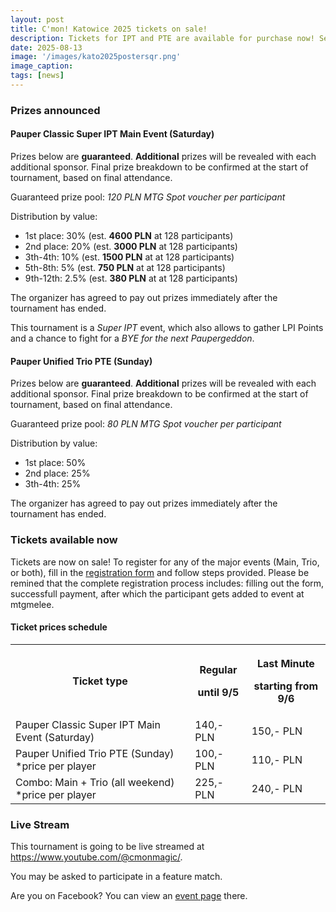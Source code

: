 ```yaml
---
layout: post
title: C'mon! Katowice 2025 tickets on sale!
description: Tickets for IPT and PTE are available for purchase now! Secure your seat and see you in Katowice!
date: 2025-08-13
image: '/images/kato2025postersqr.png'
image_caption:
tags: [news]
---
```


### Prizes announced

#### Pauper Classic Super IPT Main Event (Saturday)

Prizes below are **guaranteed**.
**Additional** prizes will be revealed with each additional sponsor. Final prize breakdown to be confirmed at the start of tournament, based on final attendance.

Guaranteed prize pool: *120 PLN MTG Spot voucher per participant*

Distribution by value:
- 1st place: 30% (est. **4600 PLN** at 128 participants)
- 2nd place: 20% (est. **3000 PLN** at 128 participants)
- 3th-4th: 10% (est. **1500 PLN** at at 128 participants)
- 5th-8th: 5% (est. **750 PLN** at at 128 participants)
- 9th-12th: 2.5% (est. **380 PLN** at at 128 participants)

The organizer has agreed to pay out prizes immediately after the tournament has ended.

This tournament is a *Super IPT* event, which also allows to gather LPI Points and a chance to fight for a *BYE for the next Paupergeddon*.

#### Pauper Unified Trio PTE (Sunday)

Prizes below are **guaranteed**.
**Additional** prizes will be revealed with each additional sponsor. Final prize breakdown to be confirmed at the start of tournament, based on final attendance.

Guaranteed prize pool: *80 PLN MTG Spot voucher per participant*

Distribution by value:
- 1st place: 50%
- 2nd place: 25%
- 3th-4th: 25%

The organizer has agreed to pay out prizes immediately after the tournament has ended.

### Tickets available now

Tickets are now on sale!
To register for any of the major events (Main, Trio, or both), fill in the [registration form](https://docs.google.com/forms/d/1T3ic_PNBO1z8ddo2sQ4noMLYvUdh-E2_aDX8dQG7Zps/edit#responses) and follow steps provided.
Please be remined that the complete registration process includes: filling out the form, successfull payment, after which the participant gets added to event at mtgmelee.

#### Ticket prices schedule

<div class="table-container">
  <table>
    <tr><th>Ticket type</th><th><p>Regular</p><p>until 9/5</p></th><th><p>Last Minute</p><p>starting from 9/6</p></th></tr>
    <tr><td>Pauper Classic Super IPT Main Event (Saturday)</td><td>140,- PLN</td><td>150,- PLN</td></tr>
    <tr><td>Pauper Unified Trio PTE (Sunday)<br />*price per player</td><td>100,- PLN</td><td>110,- PLN</td></tr>
    <tr><td>Combo: Main + Trio (all weekend)<br />*price per player</td><td>225,- PLN</td><td>240,- PLN</td></tr>
  </table>
</div>

### Live Stream

This tournament is going to be live streamed at <a href="https://www.youtube.com/@cmonmagic/" target="_blank">https://www.youtube.com/@cmonmagic/</a>.

You may be asked to participate in a feature match.

Are you on Facebook? You can view an <a href="https://www.facebook.com/events/1023430249370518" target="_blank">event page</a> there.